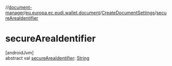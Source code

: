 //[document-manager](../../../index.md)/[eu.europa.ec.eudi.wallet.document](../index.md)/[CreateDocumentSettings](index.md)/[secureAreaIdentifier](secure-area-identifier.md)

# secureAreaIdentifier

[androidJvm]\
abstract
val [secureAreaIdentifier](secure-area-identifier.md): [String](https://kotlinlang.org/api/latest/jvm/stdlib/kotlin/-string/index.html)
